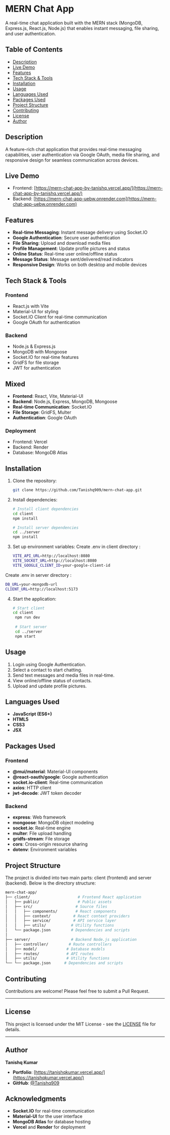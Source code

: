 # MERN Chat App
A real-time chat application built with the MERN stack (MongoDB, Express.js, React.js, Node.js) that enables instant messaging, file sharing, and user authentication.



## Table of Contents
- [Description](#description)
- [Live Demo](#live-demo)
- [Features](#features)
- [Tech Stack & Tools](#tech-stack--tools)
- [Installation](#installation)
- [Usage](#usage)
- [Languages Used](#languages-used)
- [Packages Used](#packages-used)
- [Project Structure](#project-structure)
- [Contributing](#contributing)
- [License](#license)
- [Author](#author)


## Description
A feature-rich chat application that provides real-time messaging capabilities, user authentication via Google OAuth, media file sharing, and responsive design for seamless communication across devices.

## Live Demo
- Frontend: [https://mern-chat-app-by-tanishq.vercel.app/](https://mern-chat-app-by-tanishq.vercel.app/)
- Backend: [https://mern-chat-app-uebw.onrender.com](https://mern-chat-app-uebw.onrender.com)

## Features
- **Real-time Messaging**: Instant message delivery using Socket.IO
- **Google Authentication**: Secure user authentication
- **File Sharing**: Upload and download media files
- **Profile Management**: Update profile pictures and status
- **Online Status**: Real-time user online/offline status
- **Message Status**: Message sent/delivered/read indicators
- **Responsive Design**: Works on both desktop and mobile devices

## Tech Stack & Tools
### Frontend
- React.js with Vite
- Material-UI for styling
- Socket.IO Client for real-time communication
- Google OAuth for authentication

### Backend
- Node.js & Express.js
- MongoDB with Mongoose
- Socket.IO for real-time features
- GridFS for file storage
- JWT for authentication

## Mixed
- **Frontend**: React, Vite, Material-UI
- **Backend**: Node.js, Express, MongoDB, Mongoose
- **Real-time Communication**: Socket.IO
- **File Storage**: GridFS, Multer
- **Authentication**: Google OAuth

### Deployment
- Frontend: Vercel
- Backend: Render
- Database: MongoDB Atlas

## Installation

1. Clone the repository:
   ```sh
   git clone https://github.com/Tanishq909/mern-chat-app.git

2. Install dependencies:
   ```sh
   # Install client dependencies
   cd client
   npm install

   # Install server dependencies
   cd ../server
   npm install

3. Set up environment variables:
Create .env in client directory :
   ```sh
   VITE_API_URL=http://localhost:8080
   VITE_SOCKET_URL=http://localhost:8080
   VITE_GOOGLE_CLIENT_ID=your-google-client-id
Create .env in server directory :
   ```sh
   DB_URL=your-mongodb-url
   CLIENT_URL=http://localhost:5173 
   ```

4. Start the application:
   ```sh
   # Start client
   cd client
    npm run dev
    
    # Start server
    cd ../server
    npm start
    ```

## Usage

1. Login using Google Authentication.  
2. Select a contact to start chatting.  
3. Send text messages and media files in real-time.  
4. View online/offline status of contacts.  
5. Upload and update profile pictures.  

## Languages Used

- **JavaScript (ES6+)**  
- **HTML5**  
- **CSS3**  
- **JSX**  

## Packages Used

### Frontend
- **@mui/material**: Material-UI components  
- **@react-oauth/google**: Google authentication  
- **socket.io-client**: Real-time communication  
- **axios**: HTTP client  
- **jwt-decode**: JWT token decoder  

### Backend
- **express**: Web framework  
- **mongoose**: MongoDB object modeling  
- **socket.io**: Real-time engine  
- **multer**: File upload handling  
- **gridfs-stream**: File storage  
- **cors**: Cross-origin resource sharing  
- **dotenv**: Environment variables  

## Project Structure
The project is divided into two main parts: client (frontend) and server (backend). Below is the directory structure:
```sh
mern-chat-app/
├── client/                     # Frontend React application
│   ├── public/                 # Public assets
│   ├── src/                   # Source files
│   │   ├── components/        # React components
│   │   ├── context/          # React context providers
│   │   ├── service/          # API service layer
│   │   ├── utils/           # Utility functions
│   └── package.json         # Dependencies and scripts
│
├── server/                  # Backend Node.js application
│   ├── controller/         # Route controllers
│   ├── model/             # Database models
│   ├── routes/            # API routes
│   ├── utils/             # Utility functions
└── └── package.json      # Dependencies and scripts

```

## Contributing

Contributions are welcome! Please feel free to submit a Pull Request.

---

## License

This project is licensed under the MIT License - see the [LICENSE](LICENSE) file for details.

---

## Author

**Tanishq Kumar**  

- **Portfolio**: [https://tanishqkumar.vercel.app/](https://tanishqkumar.vercel.app/)  
- **GitHub**: [@Tanishq909](https://github.com/Tanishq909)


## Acknowledgments

- **Socket.IO** for real-time communication  
- **Material-UI** for the user interface  
- **MongoDB Atlas** for database hosting  
- **Vercel** and **Render** for deployment  

